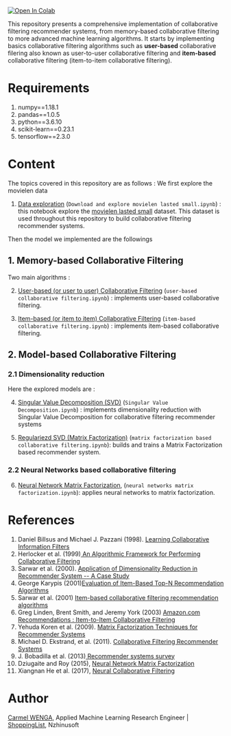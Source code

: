 [![Open In Colab](https://colab.research.google.com/assets/colab-badge.svg)](https://colab.research.google.com/github/nzhinusoftcm/review-on-collaborative-filtering/)


This repository presents a comprehensive implementation of collaborative filtering recommender systems, from memory-based collaborative filtering to more advanced machine learning algorithms. It starts by implementing basics collaborative filtering algorithms such as <b>user-based</b> collaborative filering also known as user-to-user collaborative filtering and <b>item-based</b> collaborative filtering (item-to-item collaborative filtering).

# Requirements

1. numpy==1.18.1
2. pandas==1.0.5
3. python==3.6.10
4. scikit-learn==0.23.1
5. tensorflow==2.3.0

# Content

The topics covered in this repository are as follows : We first explore the movielen data

1. [Data exploration](https://github.com/nzhinusoftcm/review-on-collaborative-filtering/blob/master/1.%20Download%20and%20explore%20movielen%20lasted%20small.ipynb) (```Download and explore movielen lasted small.ipynb```) : this notebook explore the <a href="https://grouplens.org/datasets/movielens/">movielen lasted small</a> dataset. This dataset is used throughout this repository to build collaborative filtering recommender systems.

Then the model we implemented are the followings

## 1. Memory-based Collaborative Filtering

Two main algorithms :

2. [User-based (or user to user) Collaborative Filtering](https://github.com/nzhinusoftcm/review-on-collaborative-filtering/blob/master/2.%20user-based%20collaborative%20filtering.ipynb) (```user-based collaborative filtering.ipynb```) : implements user-based collaborative filtering.

3. [Item-based (or item to item) Collaborative Filtering](https://github.com/nzhinusoftcm/review-on-collaborative-filtering/blob/master/3.%20item-based%20collaborative%20filtering.ipynb) (```item-based collaborative filtering.ipynb```) : implements item-based collaborative filtering.

## 2. Model-based Collaborative Filtering

### 2.1 Dimensionality reduction

Here the explored models are :

4. [Singular Value Decomposition (SVD)](https://github.com/nzhinusoftcm/review-on-collaborative-filtering/blob/master/4.%20Singular%20Value%20Decomposition.ipynb) (```Singular Value Decomposition.ipynb```) : implements dimensionality reduction with Singular Value Decomposition for collaborative filtering recommender systems

5. [Regulariezd SVD (Matrix Factorization)](https://github.com/nzhinusoftcm/review-on-collaborative-filtering/blob/master/5.%20matrix%20factorization%20based%20collaborative%20filtering.ipynb) (```matrix factorization based collaborative filtering.ipynb```): builds and trains a Matrix Factorization based recommender system.

### 2.2 Neural Networks based collaborative filtering

6. [Neural Network Matrix Factorization](https://github.com/nzhinusoftcm/review-on-collaborative-filtering/blob/master/6.%20neural%20networks%20matrix%20factorization.ipynb), (```neural networks matrix factorization.ipynb```): applies neural networks to matrix factorization.


# References

1. Daniel Billsus  and  Michael J. Pazzani (1998). [Learning Collaborative Information Filters](https://www.ics.uci.edu/~pazzani/Publications/MLC98.pdf)
2. Herlocker et al. (1999)<a href="https://dl.acm.org/doi/10.1145/3130348.3130372"> An Algorithmic Framework for Performing Collaborative Filtering</a>
3. Sarwar et al. (2000). [Application of Dimensionality Reduction in Recommender System -- A Case Study](http://files.grouplens.org/papers/webKDD00.pdf)
4. George Karypis (2001)<a href="https://citeseerx.ist.psu.edu/viewdoc/download?doi=10.1.1.554.1671&rep=rep1&type=pdf">Evaluation of Item-Based Top-N Recommendation Algorithms</a>
5. Sarwar et al. (2001) <a href="https://dl.acm.org/doi/10.1145/371920.372071"> Item-based collaborative filtering recommendation algorithms</a>
6. Greg Linden, Brent Smith, and Jeremy York (2003) <a href="https://www.cs.umd.edu/~samir/498/Amazon-Recommendations.pdf">Amazon.com Recommendations : Item-to-Item Collaborative Filtering</a>
7. Yehuda Koren et al. (2009). <a href='https://ieeexplore.ieee.org/document/5197422'>Matrix Factorization Techniques for Recommender Systems</a>
8. Michael D. Ekstrand, et al. (2011). <a href="https://dl.acm.org/doi/10.1561/1100000009"> Collaborative Filtering Recommender Systems</a>
9. J. Bobadilla et al. (2013)<a href="https://romisatriawahono.net/lecture/rm/survey/information%20retrieval/Bobadilla%20-%20Recommender%20Systems%20-%202013.pdf"> Recommender systems survey</a>
10. Dziugaite and Roy (2015), [Neural Network Matrix Factorization](https://arxiv.org/abs/1511.06443)
11. Xiangnan He et al. (2017), [Neural Collaborative Filtering](https://arxiv.org/abs/1708.05031)


# Author

[Carmel WENGA](https://www.linkedin.com/in/carmel-wenga-871876178/), Applied Machine Learning Research Engineer | [ShoppingList](https://shoppinglist.cm), Nzhinusoft
